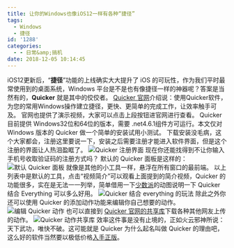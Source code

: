 ```yaml
---
title: 让你的Windows也像iOS12一样有各种“捷径”
tags:
  - Windows
  - 捷径
id: '1288'
categories:
  - - 日常&amp;搞机
date: 2018-12-05 10:14:45
---
```


iOS12更新后，“**捷径**”功能的上线确实大大提升了 iOS 的可玩性，作为我们平时最常使用到的桌面系统，Windows 平台是不是也有像捷径一样的神器呢？答案是当然有的，**Quicker** 就是其中的佼佼者。 [Quicker 官网](http://getquicker.net)介绍说：使用Quicker软件，为您的常用Windows操作建立捷径，更快、更简单的完成工作，让效率触手可及。 官网也提供了演示视频，大家可以点击上段按钮进官网进行查看。 Quicker 目前提供 Windows32位和64位的版本，需要 .net4.6.1组件方可运行。本文仅对 Windows 版本的 Quicker 做一个简单的安装试用小测试。 下载安装没毛病，这个大家都会，注册这里要说一下，安装之后需要注册才能进入软件界面，但是这个注册的界面让人热泪盈眶了。 ![Quicker 注册界面](https://i.loli.net/2018/12/04/5c06789e934dc.png) 现在你还能找得到不让你输入手机号收取验证码的注册方式吗？ 默认的 Quicker 面板是这样的： ![默认 Quicker 面板](https://i.loli.net/2018/12/04/5c068c3244999.png) 就像是其他的小工具一样，悬浮在所有窗口的最前端。 以上列表中是默认的工具，点击“视频简介”可以观看上面提到的简介视频，Quicker 的功能很多，实在是无法一一列举，简单借用一下[少数派](https://sspai.com/post/47776)的动图说明一下 Quicker 结合 Everything 可以多么好用。 ![Quicker 结合 everything 的玩法](https://i.loli.net/2018/12/04/5c068cf971bf7.gif) 除此之外你还可以使用 Quicker 的添加动作功能来编辑你自己想要的动作。 ![编辑 Quicker 动作](https://i.loli.net/2018/12/04/5c068dd2dc7eb.png) 也可以直接到 [Quicker 官网的共享库](http://getquicker.net/Share)下载各种其他网友上传的动作。 ![Quicker 动作共享库](https://i.loli.net/2018/12/04/5c068e2176a41.png) 效率这件事是没有止境的，正如火云邪神所说：天下武功，唯快不破。这可能就是 Quicker 为什么起名叫做 Quicker 的理由吧，这么好的软件当然要以极低价格[入手正版](https://store.lizhi.io/site/products/id/44?cid=ljvdf05a)。